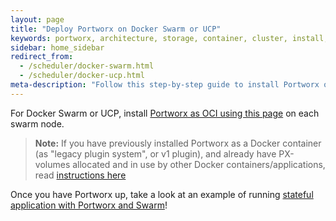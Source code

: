 ```yaml
---
layout: page
title: "Deploy Portworx on Docker Swarm or UCP"
keywords: portworx, architecture, storage, container, cluster, install, docker, swarm, ucp
sidebar: home_sidebar
redirect_from:
  - /scheduler/docker-swarm.html
  - /scheduler/docker-ucp.html
meta-description: "Follow this step-by-step guide to install Portworx on Docker Swarm or UCP.  Try it for yourself today!"
---
```


For Docker Swarm or UCP, install [Portworx as OCI using this page](/scheduler/docker/install-standalone.html) on each swarm node.

>**Note:** If you have previously installed Portworx as a Docker container (as "legacy plugin system", or v1 plugin), and already have PX-volumes allocated and in use by other Docker containers/applications, read [instructions here](/runc/#upgrading-from-px-containers-to-px-oci)

Once you have Portworx up, take a look at an example of running [stateful application with Portworx and Swarm](swarm.html)!
